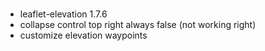 ###

* leaflet-elevation 1.7.6
* collapse control top right always false (not working right)
* customize elevation waypoints
